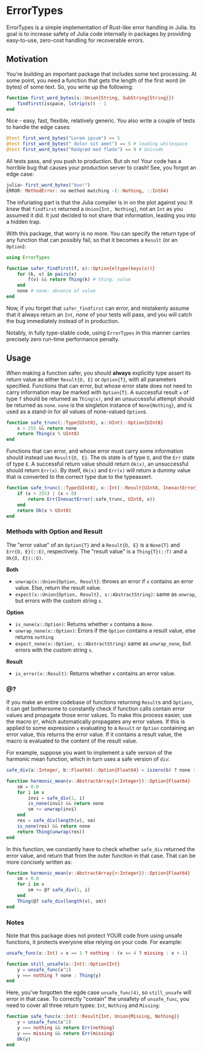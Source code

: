 # ErrorTypes

ErrorTypes is a simple implementation of Rust-like error handling in Julia. Its goal is to increase safety of Julia code internally in packages by providing easy-to-use, zero-cost handling for recoverable errors.

## Motivation
You're building an important package that includes some text processing. At some point, you need a function that gets the length of the first word (in bytes) of some text. So, you write up the following:

```julia
function first_word_bytes(s::Union{String, SubString{String}})
    findfirst(isspace, lstrip(s)) - 1
end
```
Nice - easy, fast, flexible, relatively generic. You also write a couple of tests to handle the edge cases:

```julia
@test first_word_bytes("Lorem ipsum") == 5
@test first_word_bytes(" dolor sit amet") == 5 # leading whitespace
@test first_word_bytes("Rødgrød med fløde") == 9 # Unicode
```
All tests pass, and you push to production. But oh no! Your code has a horrible bug that causes your production server to crash! See, you forgot an edge case:

```julia
julia> first_word_bytes("boo!")
ERROR: MethodError: no method matching -(::Nothing, ::Int64)
```

The infuriating part is that the Julia compiler is in on the plot against you: It *knew* that `findfirst` returned a `Union{Int, Nothing}`, not an `Int` as you assumed it did. It just decided to not share that information, leading you into a hidden trap.

With this package, that worry is no more. You can specify the return type of any function that can possibly fail, so that it becomes a `Result` (or an `Option`):

```julia
using ErrorTypes

function safer_findfirst(f, x)::Option{eltype(keys(x))}
    for (k, v) in pairs(x)
        f(v) && return Thing(k) # thing: value
    end
    none # none: absence of value
end
```

Now, if you forget that `safer_findfirst` can error, and mistakenly assume that it always return an `Int`, *none* of your tests will pass, and you will catch the bug immediately instead of in production.

Notably, in fully type-stable code, using `ErrorTypes` in this manner carries precisely zero run-time performance penalty.

## Usage

When making a function safer, you should __always__ explicitly type assert its return value as either `Result{O, E}` or `Option{T}`, with all parameters specified.
Functions that can error, but whose error state does not need to carry information may be marked with `Option{T}`. A successful result `x` of type `T` should be returned as `Thing(x)`, and an unsuccessful attempt should be returned as `none`. `none` is the singleton instance of `None{Nothing}`, and is used as a stand-in for all values of none-valued `Option`s.

```julia
function safe_trunc(::Type{UInt8}, x::UInt)::Option{UInt8}
    x > 255 && return none
    return Thing(x % UInt8)
end
```

Functions that can error, and whose error must carry some information should instead use `Result{O, E}`. The `Ok` state is of type `O`, and the `Err` state of type `E`. A successful return value should return `Ok(x)`, an unsuccessful should return `Err(x)`. By itself, `Ok(x)` and `Err(x)` will return a dummy value that is converted to the correct type due to the typeassert.

```julia
function safe_trunc(::Type{UInt8}, x::Int)::Result{UInt8, InexactError}
    if (x > 255) | (x < 0)
        return Err(InexactError(:safe_trunc, UInt8, x))
    end
    return Ok(x % UInt8)
end
```

### Methods with Option and Result
The "error value" of an `Option{T}` and a `Result{O, E}` is a `None{T}` and `Err{O, E}(::E)`, respectively. The "result value" is a `Thing{T}(::T)` and a `Ok{O, E}(::O)`.

__Both__
* `unwrap(x::Union{Option, Result}`: throws an error if `x` contains an error value. Else, return the result value.
* `expect(x::Union{Option, Result}, s::AbstractString)`: same as `unwrap`, but errors with the custom string `s`.


__Option__
* `is_none(x::Option)`: Returns whether `x` contains a `None`.
* `unwrap_none(x::Option)`: Errors if the `Option` contains a result value, else returns `nothing`
* `expect_none(x::Option, s::AbstractString)` same as `unwrap_none`, but errors with the custom string `s`.

__Result__
* `is_error(x::Result)`: Returns whether `x` contains an error value.

### @?
If you make an entire codebase of functions returning `Result`s and `Options`, it can get bothersome to constantly check if function calls contain error values and propagate those error values. To make this process easier, use the macro `@?`, which automatically propagates any error values. If this is applied to some expression `x` evaluating to a `Result` or `Option` containing an error value, this returns the error value. If it contains a result value, the macro is evaluated to the content of the result value.

For example, suppose you want to implement a safe version of the harmonic mean function, which in turn uses a safe version of `div`:

```julia
safe_div(a::Integer, b::Float64)::Option{Float64} = iszero(b) ? none : Thing(a/b)

function harmonic_mean(v::AbstractArray{<:Integer})::Option{Float64}
    sm = 0.0
    for i in v
        invi = safe_div(1, i)
        is_none(invi) && return none
        sm += unwrap(invi)
    end
    res = safe_div(length(v), sm)
    is_none(res) && return none
    return Thing(unwrap(res))
end
```

In this function, we constantly have to check whether `safe_div` returned the error value, and return that from the outer function in that case. That can be more concisely written as:

```julia
function harmonic_mean(v::AbstractArray{<:Integer})::Option{Float64}
    sm = 0.0
    for i in v
        sm += @? safe_div(1, i)
    end
    Thing(@? safe_div(length(v), sm))
end
```

### Notes

Note that this package does not protect YOUR code from using unsafe functions, it protects everyone else relying on your code. For example:

```julia
unsafe_func(x::Int) = x == 1 ? nothing : (x == 4 ? missing : x + 1)

function still_unsafe(x::Int)::Option{Int}
    y = unsafe_func(x^2)
    y === nothing ? none : Thing(y)
end
```

Here, you've forgotten the egde case `unsafe_func(4)`, so `still_unsafe` will error in that case. To correctly "contain" the unsafety of `unsafe_func`, you need to cover all three return types: `Int`, `Nothing` and `Missing`:

```julia
function safe_func(x::Int)::Result{Int, Union{Missing, Nothing}}
    y = unsafe_func(x^2)
    y === nothing && return Err(nothing)
    y === missing && return Err(missing)
    Ok(y)
end
```
